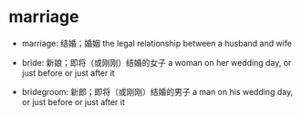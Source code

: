 # marriage

- marriage: 结婚；婚姻 the legal relationship between a husband and wife

- bride: 新娘；即将（或刚刚）结婚的女子 a woman on her wedding day, or just before or just after it
- bridegroom: 新郎；即将（或刚刚）结婚的男子 a man on his wedding day, or just before or just after it
